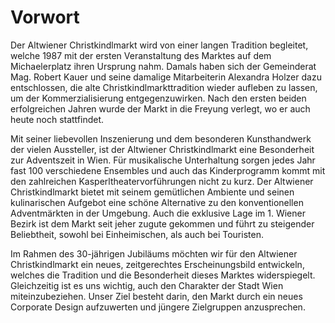 # Vorwort

Der Altwiener Christkindlmarkt wird von einer langen Tradition begleitet, welche 1987 mit der  ersten Veranstaltung des Marktes auf dem Michaelerplatz ihren Ursprung nahm. Damals haben sich der Gemeinderat Mag. Robert Kauer und seine damalige Mitarbeiterin Alexandra Holzer dazu entschlossen, die alte Christkindlmarkttradition wieder aufleben zu lassen, um der Kommerzialisierung entgegenzuwirken. Nach den ersten beiden erfolgreichen Jahren wurde der Markt in die Freyung verlegt, wo er auch heute noch stattfindet.

Mit seiner liebevollen Inszenierung und dem besonderen Kunsthandwerk der vielen Aussteller, ist der Altwiener Christkindlmarkt eine Besonderheit zur Adventszeit in Wien. Für musikalische Unterhaltung sorgen jedes Jahr fast 100 verschiedene Ensembles und auch das Kinderprogramm kommt mit den zahlreichen Kasperltheatervorführungen nicht zu kurz. Der Altwiener Christkindlmarkt bietet mit seinem gemütlichen Ambiente und seinen kulinarischen Aufgebot eine schöne Alternative zu den konventionellen Adventmärkten in der Umgebung. Auch die exklusive Lage im 1. Wiener Bezirk ist dem Markt seit jeher zugute gekommen und führt zu steigender Beliebtheit, sowohl bei Einheimischen, als auch bei Touristen.

Im Rahmen des 30-jährigen Jubiläums möchten wir für den Altwiener Christkindlmarkt ein neues,  zeitgerechtes Erscheinungsbild entwickeln, welches die Tradition und die Besonderheit dieses Marktes widerspiegelt. Gleichzeitig ist es uns wichtig, auch den Charakter der Stadt Wien miteinzubeziehen. Unser Ziel besteht darin, den Markt durch ein neues Corporate Design  aufzuwerten und jüngere Zielgruppen anzusprechen.